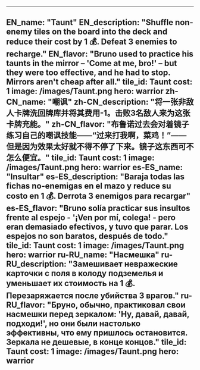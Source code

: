 ---

EN_name: "Taunt"
EN_description: "Shuffle non-enemy tiles on the board into the deck and reduce their cost by 1 💰. Defeat 3 enemies to recharge."
EN_flavor: "Bruno used to practice his taunts in the mirror – 'Come at me, bro!' – but they were too effective, and he had to stop. Mirrors aren't cheap after all."
tile_id: Taunt
cost: 1
image: /images/Taunt.png
hero: warrior
zh-CN_name: "嘲讽"
zh-CN_description: "将一张非敌人卡牌洗回牌库并将其费用-1。击败3名敌人来为这张卡牌充能。"
zh-CN_flavor: "布鲁诺过去会对着镜子练习自己的嘲讽技能——“过来打我啊，菜鸡！”——但是因为效果太好就不得不停了下来。镜子这东西可不怎么便宜。"
tile_id: Taunt
cost: 1
image: /images/Taunt.png
hero: warrior
es-ES_name: "Insultar"
es-ES_description: "Baraja todas las fichas no-enemigas en el mazo y reduce su costo en 1 💰. Derrota 3 enemigos para recargar"
es-ES_flavor: "Bruno solía practicar sus insultos frente al espejo - '¡Ven por mí, colega! - pero eran demasiado efectivos, y tuvo que parar. Los espejos no son baratos, después de todo."
tile_id: Taunt
cost: 1
image: /images/Taunt.png
hero: warrior
ru-RU_name: "Насмешка"
ru-RU_description: "Замешивает невражеские карточки с поля в колоду подземелья и уменьшает их стоимость на 1 💰. Перезаряжается после убийства 3 врагов."
ru-RU_flavor: "Бруно, обычно, практиковал свои насмешки перед зеркалом: 'Ну, давай, давай, подходи!', но они были настолько эффективны, что ему пришлось остановится. Зеркала не дешевые, в конце концов."
tile_id: Taunt
cost: 1
image: /images/Taunt.png
hero: warrior
---